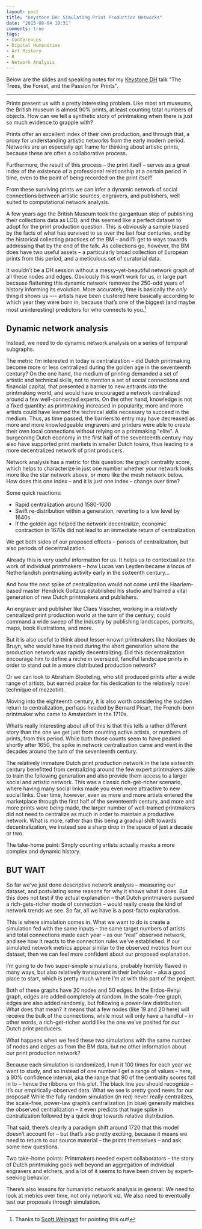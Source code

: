 ```yaml
---
layout: post
title: "Keystone DH: Simulating Print Production Networks"
date: "2015-08-04 10:31"
comments: true
tags:
- Conferences
- Digital Humanities
- Art History
- R
- Network Analysis
---
```


Below are the slides and speaking notes for my [Keystone DH][keydh] talk "The Trees, the Forest, and the Passion for Prints".

[keydh]: http://sceti.library.upenn.edu/KeystoneDH

<script async class="speakerdeck-embed" data-id="cfd91c6cf1a04bf4bdb13ae0b8a07e9a" data-ratio="1.33333333333333" src="//speakerdeck.com/assets/embed.js"></script>

***

Prints present us with a pretty interesting problem. Like most art museums, the
British museum is almost 90% prints, at least counting total numbers of objects.
How can we tell a synthetic story of printmaking when there is just so much
evidence to grapple with?

Prints offer an excellent index of their own production, and through that, a
proxy for understanding artistic networks from the early modern period. Networks
are an especially apt frame for thinking about artistic prints, because these
are often a collaborative process.

Furthermore, the result of this process – the print itself – serves as a great
index of the existence of a professional relationship at a certain period in
time, even to the point of being recorded on the print itself!

From these surviving prints we can infer a dynamic network of social connections
between artistic sources, engravers, and publishers, well suited to
computational network analysis.

A few years ago the British Museum took the gargantuan step of publishing their
collections data as LOD, and this seemed like a perfect dataset to adopt for the
print production question. This is obviously a sample biased by the facts of
what has survived to us over the last four centuries, and by the historical
collecting practices of the BM – and I’ll get to ways towards addressing that by
the end of the talk. As collections go, however, the BM does have two useful
assets – a particularly broad collection of European prints from this period,
and a meticulous set of curatorial data.

It wouldn’t be a DH session without a messy-yet-beautiful network graph of all
these nodes and edges. Obviously this won’t work for us, in large part because
flattening this dynamic network removes the 250-odd years of history informing
its evolution. More accurately, time is basically the _only_ thing it shows us –--
artists have been clustered here basically according to which year they were
born in, because that’s one of the biggest (and maybe most uninteresting)
predictors for who connects to you.[^scott]

[^scott]: Thanks to [Scott Weingart](http://www.scottbot.net/) for pointing this out!

## Dynamic network analysis

Instead, we need to do dynamic network analysis on a series of temporal
subgraphs.

The metric I’m interested in today is centralization – did Dutch printmaking
become more or less centralized during the golden age in the seventeenth
century? On the one hand, the medium of printing demanded a set of artistic and
technical skills, not to mention a set of social connections and financial
capital, that presented a barrier to new entrants into the printmaking world,
and would have encouraged a network centralized around a few well-connected
experts. On the other hand, knowledge is not a fixed quantity: as printmaking
increased in popularity, more and more artists could have learned the technical
skills necessary to succeed in the medium. Thus, as time passed, the barriers to
entry may have decreased as more and more knowledgeable engravers and printers
were able to create their own local connections without relying on a printmaking
"elite". A burgeoning Dutch economy in the first half of the seventeenth century
may also have supported print markets in smaller Dutch towns, thus leading to a
more decentralized network of print producers.

Network analysis has a metric for this question: the graph centrality score,
which helps to characterize in just one number whether your network looks more
like the star network above, or more like the mesh network below. How does this
one index – and it is just one index – change over time?

Some quick reactions:

- Rapid centralization around 1580-1600
- Swift re-distribution within a generation, reverting to a low level by 1640s
- If the golden age helped the network decentralize, economic contraction in 1670s did not lead to an immediate return of centralization

We get both sides of our proposed effects – periods of centralization, but also
periods of decentralization.

Already this is very useful information for us. It helps us to contextualize the
work of individual printmakers – how Lucas van Leyden became a locus of
Netherlandish printmaking activity early in the sixteenth century...

And how the next spike of centralization would not come until the Haarlem-based
master Hendrick Goltzius established his studio and trained a vital generation
of new Dutch printmakers and publishers.

An engraver and publisher like Claes Visscher, working in a relatively
centralized print production world at the turn of the century, could command a
wide sweep of the industry by publishing landscapes, portraits, maps, book
illustrations, and more.

But it is also useful to think about lesser-known printmakers like Nicolaes de
Bruyn, who would have trained during the short generation where the production
network was rapidly decentralizing. Did this decentralization encourage him to
define a niche in oversized, fanciful landscape prints in order to stand out in
a more distributed production network?

Or we can look to Abraham Blooteling, who still produced prints after a wide
range of artists, but earned praise for his dedication to the relatively novel
technique of mezzotint.

Moving into the eighteenth century, it is also worth considering the sudden
return to centralization, perhaps headed by Bernard Picart, the French-born
printmaker who came to Amsterdam in the 1710s.

What’s really interesting about all of this is that this tells a rather
different story than the one we get just from counting active artists, or
numbers of prints, from this period. While both those counts seem to have peaked
shortly after 1650, the spike in network centralization came and went in the
decades around the turn of the seventeenth century.

The relatively immature Dutch print production network in the late sixteenth
century benefitted from centralizing around the few expert printmakers able to
train the following generation and also provide them access to a larger social
and artistic network. This was a classic rich-get-richer scenario, where having
many social links made you even more attractive to new social links. Over time,
however, even as more and more artists entered the marketplace through the first
half of the seventeenth century, and more and more prints were being made, the
larger number of well-trained printmakers did not need to centralize as much in
order to maintain a productive network. What is more, rather than this being a
gradual shift towards decentralization, we instead see a sharp drop in the space
of just a decade or two.

The take-home point: Simply counting artists actually masks a more complex and
dynamic history.

## BUT WAIT

So far we’ve just done descriptive network analysis – measuring our dataset, and
postulating some reasons for why it shows what it does. But this does not test
if the actual explanation – that Dutch printmakers pursued a rich-gets-richer
mode of connection – would really create the kind of network trends we see. So
far, all we have is a post-facto explanation.

This is where simulation comes in. What we want to do is create a simulation fed
with the same inputs – the same target numbers of artists and total connections
made each year – as our “real” observed network, and see how it reacts to the
connection rules we’ve established. If our simulated network metrics appear
similar to the observed metrics from our dataset, then we can feel more
confident about our proposed explanation.

I’m going to do two super-simple simulations, probably horribly flawed in many
ways, but also relatively transparent in their behavior – aka a good place to
start, which is pretty much where I’m at with this part of the project.

Both of these graphs have 20 nodes and 50 edges. In the Erdos-Renyi graph, edges
are added completely at random. In the scale-free graph, edges are also added
randomly, but following a power-law distribution. What does that mean? It means
that a few nodes (like 19 and 20 here) will receive the bulk of the connections,
while most will only have a handful – in other words, a rich-get-richer world
like the one we’ve posited for our Dutch print producers.

What happens when we feed these two simulations with the same number of nodes
and edges as from the BM data, but no other information about our print
production network?

Because each simulation is randomized, I run it 100 times for each year we want
to study, and so instead of one number I get a range of values – here, a 90%
confidence interval, aka the range that 90 of the centrality scores fall in to –
hence the ribbons on this plot. The black line you should recognize – it’s our
empirically-observed data. What we see is pretty good news for our proposal!
While the fully random simulation (in red) never really centralizes, the
scale-free, power-law graph’s centralization (in blue) generally matches the
observed centralization – it even predicts that huge spike in centralization
followed by a quick drop towards relative distribution.

That said, there’s clearly a paradigm shift around 1720 that this model doesn’t
account for – but that’s also pretty exciting, because it means we need to
return to our source material – the prints themselves – and ask some new
questions.

Two take-home points: Printmakers needed expert collaborators – the story of
Dutch printmaking goes well beyond an aggregation of individual engravers and
etchers, and a lot of it seems to have been driven by expert-seeking behavior.

There’s also lessons for humanistic network analysis in general. We need to look
at metrics over time, not only network viz. We also need to eventually test our
proposals through simulation.
